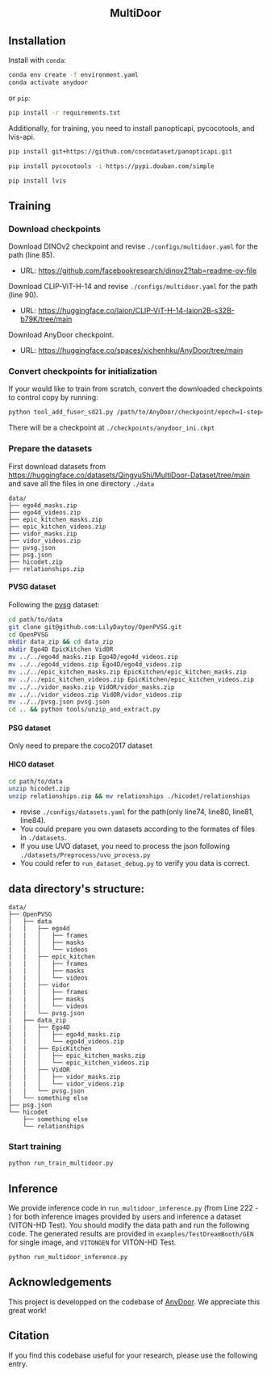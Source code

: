 <p align="center">

  <h2 align="center">MultiDoor</h2>
<!--   <p align="center">
    <a href="https://scholar.google.com.hk/citations?user=VpSqhJAAAAAJ&hl=zh-CN"><strong>Qingyu Shi</strong></a>
    ·
    <a href="https://scholar.google.com.hk/citations?user=SSI90d4AAAAJ&hl=zh-CN&oi=ao"><strong>Lu Qi</strong></a>
    <br>
    <b>Peking University &nbsp; | &nbsp;  UC Merced  | &nbsp; Skywork AI </b>
  </p> -->
  
  <!-- <table align="center">
    <tr>
    <td>
      <img src="assets/Figures/Teaser.png">
    </td>
    </tr>
  </table> -->



## Installation
Install with `conda`: 
```bash
conda env create -f environment.yaml
conda activate anydoor
```
or `pip`:
```bash
pip install -r requirements.txt
```
Additionally, for training, you need to install panopticapi, pycocotools, and lvis-api.
```bash
pip install git+https://github.com/cocodataset/panopticapi.git

pip install pycocotools -i https://pypi.douban.com/simple

pip install lvis
```
## Training
<!-- Download AnyDoor checkpoint: 
* [ModelScope](https://modelscope.cn/models/damo/AnyDoor/files)
* [HuggingFace](https://huggingface.co/spaces/xichenhku/AnyDoor/tree/main) -->

<!-- **Note:** We include all the optimizer params for Adam, so the checkpoint is big. You could only keep the "state_dict" to make it much smaller. -->

### Download checkpoints

Download DINOv2 checkpoint and revise `./configs/multidoor.yaml` for the path (line 85).
* URL: https://github.com/facebookresearch/dinov2?tab=readme-ov-file

Download CLIP-ViT-H-14 and revise `./configs/multidoor.yaml` for the path (line 90).
* URL: https://huggingface.co/laion/CLIP-ViT-H-14-laion2B-s32B-b79K/tree/main

Download AnyDoor checkpoint.
* URL: https://huggingface.co/spaces/xichenhku/AnyDoor/tree/main

### Convert checkpoints for initialization

If your would like to train from scratch, convert the downloaded checkpoints to control copy by running:
```bash
python tool_add_fuser_sd21.py /path/to/AnyDoor/checkpoint/epoch=1-step=8687.ckpt ./checkpoints/anydoor_ini.ckpt
```
There will be a checkpoint at `./checkpoints/anydoor_ini.ckpt`

### Prepare the datasets

First download datasets from https://huggingface.co/datasets/QingyuShi/MultiDoor-Dataset/tree/main and save all the files in one directory `./data`

```text
data/
├── ego4d_masks.zip
├── ego4d_videos.zip
├── epic_kitchen_masks.zip
├── epic_kitchen_videos.zip
├── vidor_masks.zip
├── vidor_videos.zip
├── pvsg.json
├── psg.json
├── hicodet.zip
├── relationships.zip
```


#### PVSG dataset
Following the [pvsg](https://github.com/LilyDaytoy/OpenPVSG) dataset:

```bash
cd path/to/data
git clone git@github.com:LilyDaytoy/OpenPVSG.git
cd OpenPVSG
mkdir data_zip && cd data_zip
mkdir Ego4D EpicKitchen VidOR
mv ../../ego4d_masks.zip Ego4D/ego4d_videos.zip
mv ../../ego4d_videos.zip Ego4D/ego4d_videos.zip
mv ../../epic_kitchen_masks.zip EpicKitchen/epic_kitchen_masks.zip
mv ../../epic_kitchen_videos.zip EpicKitchen/epic_kitchen_videos.zip
mv ../../vidor_masks.zip VidOR/vidor_masks.zip
mv ../../vidor_videos.zip VidOR/vidor_videos.zip
mv ../../pvsg.json pvsg.json
cd .. && python tools/unzip_and_extract.py
```

#### PSG dataset

Only need to prepare the coco2017 dataset

#### HICO dataset

```bash
cd path/to/data
unzip hicodet.zip
unzip relationships.zip && mv relationships ./hicodet/relationships
```

* revise `./configs/datasets.yaml` for the path(only line74, line80, line81, line84).
* You could prepare you own datasets according to the formates of files in `./datasets`.
* If you use UVO dataset, you need to process the json following `./datasets/Preprocess/uvo_process.py`
* You could refer to `run_dataset_debug.py` to verify you data is correct.

## data directory's structure:
```
data/
├── OpenPVSG
|   ├── data
|   |   ├── ego4d
|   |   │   ├── frames
|   |   │   ├── masks
|   |   │   └── videos
|   |   ├── epic_kitchen
|   |   │   ├── frames
|   |   │   ├── masks
|   |   │   └── videos
|   |   ├── vidor
|   |   │   ├── frames
|   |   │   ├── masks
|   |   │   └── videos
|   |   └── pvsg.json
|   ├── data_zip
|   |   ├── Ego4D
|   |   │   ├── ego4d_masks.zip
|   |   │   └── ego4d_videos.zip
|   |   ├── EpicKitchen
|   |   │   ├── epic_kitchen_masks.zip
|   |   │   └── epic_kitchen_videos.zip
|   |   ├── VidOR
|   |   │   ├── vidor_masks.zip
|   |   │   └── vidor_videos.zip
|   |   └── pvsg.json
|   └── something else
├── psg.json
└── hicodet
    ├── something else
    └── relationships
```

### Start training

```bash
python run_train_multidoor.py
```


## Inference
We provide inference code in `run_multidoor_inference.py` (from Line 222 - ) for both inference images provided by users and inference a dataset (VITON-HD Test). You should modify the data path and run the following code. The generated results are provided in `examples/TestDreamBooth/GEN` for single image, and `VITONGEN` for VITON-HD Test.

```bash
python run_multidoor_inference.py
```
<!-- The inferenced results on VITON-Test would be like [garment, ground truth, generation].

*Noticing that AnyDoor does not contain any specific design/tuning for tryon, we think it would be helpful to add skeleton infos or warped garment, and tune on tryon data to make it better :)*
  <table align="center">
    <tr>
    <td>
      <img src="assets/Figures/tryon.png">
    </td>
    </tr>
  </table>


Our evaluation data for DreamBooth an COCOEE coud be downloaded at Google Drive:
* URL: [to be released] -->


## Acknowledgements
This project is developped on the codebase of [AnyDoor](https://github.com/ali-vilab/AnyDoor). We  appreciate this great work! 


## Citation
If you find this codebase useful for your research, please use the following entry.
```BibTeX
```
